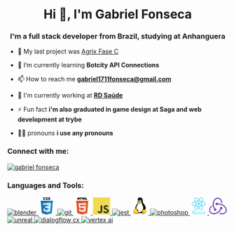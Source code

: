 <h1 align="center">Hi 👋, I'm Gabriel Fonseca</h1>
<h3 align="center">I'm a full stack developer from Brazil, studying at Anhanguera</h3>

- 🔭 My last project was [Agrix Fase C](https://github.com/tryber/java-029-java-projeto-final-agrix-fase-c/pull/37)

- 🌱 I’m currently learning **Botcity API Connections**

- 📫 How to reach me **gabriel1711fonseca@gmail.com**

- 🏢 I'm currently working at **[RD Saúde](https://rdsaude.com.br/)**

- ⚡ Fun fact **i'm also graduated in game design at Saga and web development at trybe**

- 🏳‍🌈 pronouns **i use any pronouns**

<h3 align="left">Connect with me:</h3>
<p align="left">
<a href="https://linkedin.com/in/gabriel fonseca" target="blank"><img align="center" src="https://raw.githubusercontent.com/rahuldkjain/github-profile-readme-generator/master/src/images/icons/Social/linked-in-alt.svg" alt="gabriel fonseca" height="30" width="40" /></a>
</p>

<h3 align="left">Languages and Tools:</h3>
<p align="left"> <a href="https://www.blender.org/" target="_blank" rel="noreferrer"> <img src="https://download.blender.org/branding/community/blender_community_badge_white.svg" alt="blender" width="40" height="40"/> </a> <a href="https://www.w3schools.com/css/" target="_blank" rel="noreferrer"> <img src="https://raw.githubusercontent.com/devicons/devicon/master/icons/css3/css3-original-wordmark.svg" alt="css3" width="40" height="40"/> </a> <a href="https://git-scm.com/" target="_blank" rel="noreferrer"> <img src="https://www.vectorlogo.zone/logos/git-scm/git-scm-icon.svg" alt="git" width="40" height="40"/> </a> <a href="https://www.w3.org/html/" target="_blank" rel="noreferrer"> <img src="https://raw.githubusercontent.com/devicons/devicon/master/icons/html5/html5-original-wordmark.svg" alt="html5" width="40" height="40"/> </a> <a href="https://developer.mozilla.org/en-US/docs/Web/JavaScript" target="_blank" rel="noreferrer"> <img src="https://raw.githubusercontent.com/devicons/devicon/master/icons/javascript/javascript-original.svg" alt="javascript" width="40" height="40"/> </a> <a href="https://jestjs.io" target="_blank" rel="noreferrer"> <img src="https://www.vectorlogo.zone/logos/jestjsio/jestjsio-icon.svg" alt="jest" width="40" height="40"/> </a> <a href="https://www.linux.org/" target="_blank" rel="noreferrer"> <img src="https://raw.githubusercontent.com/devicons/devicon/master/icons/linux/linux-original.svg" alt="linux" width="40" height="40"/> </a> <a href="https://www.photoshop.com/en" target="_blank" rel="noreferrer"> <img src="https://logodownload.org/wp-content/uploads/2019/10/adobe-photoshop-logo-0.png" alt="photoshop" width="40" height="40"/> </a> <a href="https://reactjs.org/" target="_blank" rel="noreferrer"> <img src="https://raw.githubusercontent.com/devicons/devicon/master/icons/react/react-original-wordmark.svg" alt="react" width="40" height="40"/> </a> <a href="https://redux.js.org" target="_blank" rel="noreferrer"> <img src="https://raw.githubusercontent.com/devicons/devicon/master/icons/redux/redux-original.svg" alt="redux" width="40" height="40"/> </a> <a href="https://unrealengine.com/" target="_blank" rel="noreferrer"> <img src="https://img.icons8.com/color/512/unreal-engine.png" alt="unreal" width="40" height="40"/> </a> <a href="https://cloud.google.com/dialogflow?hl=pt-BR" target="_blank" rel="noreferrer"> <img src="https://www.svgrepo.com/show/375425/dialogflow-cx.svg" alt="dialogflow cx" width="40" height="40"/> </a> <a href="https://cloud.google.com/vertex-ai?hl=pt-BR" target="_blank" rel="noreferrer"> <img src="https://upload.wikimedia.org/wikipedia/commons/thumb/0/05/Vertex_AI_Logo.svg/1200px-Vertex_AI_Logo.svg.png" alt="vertex ai" width="40" height="40"/> </a></p>
